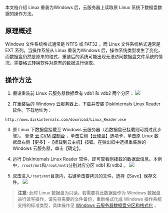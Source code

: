 
本文档介绍 Linux 重装为Windows 后，云服务器上读取原 Linux 系统下数据盘数据的操作方法。

## 原理概述
Windows 文件系统格式通常是 NTFS 或 FAT32 ，而 Linux 文件系统格式通常是 EXT 系列。当操作系统从 Linux 重装为Windows 后，操作系统类型发生了变化，而数据盘仍然是原来的格式，重装后的系统可能出现无法访问数据盘文件系统的情况。需要格式转换软件对原有的数据进行读取。
## 操作方法
 1. 假设重装前 Linux 云服务器数据盘有 vdb1 和 vdb2 两个分区：
![](http://imgcache.tcecqpoc.fsphere.cn/image/mc.qcloudimg.com/static/img/b964b6d45ceb0fa4d8835ddfa88db246/image.png)

 2. 在重装后的 Windows 云服务器上，下载并安装 DiskInternals Linux Reader 软件。下载地址为：
 ``` 
 http://www.diskinternals.com/download/Linux_Reader.exe 
 ```

 3. 原 Linux 下数据盘挂载至 Windows 云服务器（若数据盘已挂载则可跳过此步骤）。
登录 [云 CVM 控制台](https://console.tce.fsphere.cn/cvm/) ，单击左侧【云硬盘】选项卡，单击原 Linux 数据盘右侧【更多】-【挂载到云主机】按钮。在弹出框中选择重装后的 Windows 云服务器，单击【确定】。

 4. 运行 DiskInternals Linux Reader 软件，即可查看刚挂载的数据盘信息。本例中，`/root/mnt`和`/root/mnt1`分别对应分区 vdb1 和 vdb2 。
![](http://imgcache.tcecqpoc.fsphere.cn/image/mccdn.qcloud.com/static/img/de1d02ddf0793da5911e0bece70a4993/image.png)

 5. 双击进入`/root/mnt`目录内，右键单击要拷贝的文件，选择【Save】保存文件。
![](http://imgcache.tcecqpoc.fsphere.cn/image/mc.qcloudimg.com/static/img/b8b520159cf23b8450bc38de377a4e0f/image.png)

>**注意:**
>此时 Linux 数据盘为只读。若需要将此数据盘作为 Windows 数据盘进行读写操作，请先将需要的文件备份，重新格式化成 Windows 操作系统支持的标准类型，具体操作见 [Windows 云服务器数据盘分区和格式化](/doc/product/213/2158) 。




